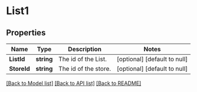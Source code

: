 # List1

## Properties
Name | Type | Description | Notes
------------ | ------------- | ------------- | -------------
**ListId** | **string** | The id of the List. | [optional] [default to null]
**StoreId** | **string** | The id of the store. | [optional] [default to null]

[[Back to Model list]](../README.md#documentation-for-models) [[Back to API list]](../README.md#documentation-for-api-endpoints) [[Back to README]](../README.md)


